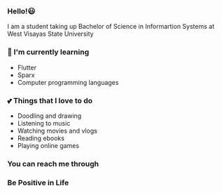 ### Hello!:smiley:

I am a student taking up Bachelor of Science in Informartion Systems at West Visayas State University

### :seedling: I'm currently learning 
- Flutter
- Sparx
- Computer programming languages

### :two_hearts: Things that I love to do 
- Doodling and drawing
- Listening to music 
- Watching movies and vlogs
- Reading ebooks
- Playing online games

### You can reach me through


### Be Positive in Life

